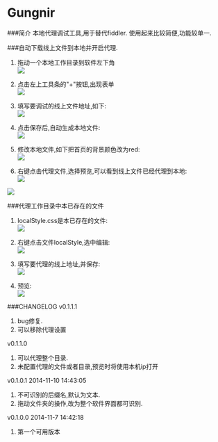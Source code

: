 Gungnir
=======

###简介
本地代理调试工具,用于替代fiddler. 使用起来比较简便,功能较单一.



###自动下载线上文件到本地并开启代理.

1. 拖动一个本地工作目录到软件左下角  
![](http://oneaboveall.qiniudn.com/dgzf8jta50v5zzp9no2zot0fqo.png)

2. 点击左上工具条的"+"按钮,出现表单  
![](http://oneaboveall.qiniudn.com/zeqg9ot49hvkj6f2x8h1le3w37.png)

3. 填写要调试的线上文件地址,如下:  
![](http://oneaboveall.qiniudn.com/b0z5kq6uxejhs9xdxg2h7z7u8f.png)

4. 点击保存后,自动生成本地文件:  
![](http://oneaboveall.qiniudn.com/zn4rvo1xuki0mk92ce0k6fhudt.png)

5. 修改本地文件,如下把首页的背景颜色改为red:   
![](http://oneaboveall.qiniudn.com/oatzxfq3pw0icrlb2sfmenopqf.png)


6. 右键点击代理文件,选择预览,可以看到线上文件已经代理到本地:  
![](http://oneaboveall.qiniudn.com/087d9cpfo8v6ai3r91olsadm6x.png)

![](http://oneaboveall.qiniudn.com/76iuh197tamdkxblz7hdprfcg1.png)
 


###代理工作目录中本已存在的文件

1. localStyle.css是本已存在的文件:  
![](http://oneaboveall.qiniudn.com/seyyuomyhahmpjc5bnqc23sy06.png)
  
2. 右键点击文件localStyle,选中编辑:  
![](http://oneaboveall.qiniudn.com/dl0y8wxwtvpzm6njd3asnuioir.png) 

3. 填写要代理的线上地址,并保存:  
![](http://oneaboveall.qiniudn.com/7wrfm97d55yu8u3p3ohvvh63l3.png)

4. 预览:  
![](http://oneaboveall.qiniudn.com/lwg4wuzisznz5xufpr8evzxvtp.png)


###CHANGELOG
v0.1.1.1   
1. bug修复.
2. 可以移除代理设置

v0.1.1.0   
1. 可以代理整个目录.
2. 未配置代理的文件或者目录,预览时将使用本机ip打开

v0.1.0.1 2014-11-10 14:43:05  
1. 不可识别的后缀名,默认为文本.  
2. 拖动文件夹的操作,改为整个软件界面都可识别.

v0.1.0.0 2014-11-7 14:42:18  
1. 第一个可用版本